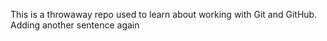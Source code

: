 This is a throwaway repo used to learn about working with Git and GitHub.
Adding another sentence again

